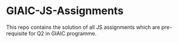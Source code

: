 # GIAIC-JS-Assignments
This repo contains the solution of all JS assignments which are pre-requisite for Q2 in GIAIC programme.
